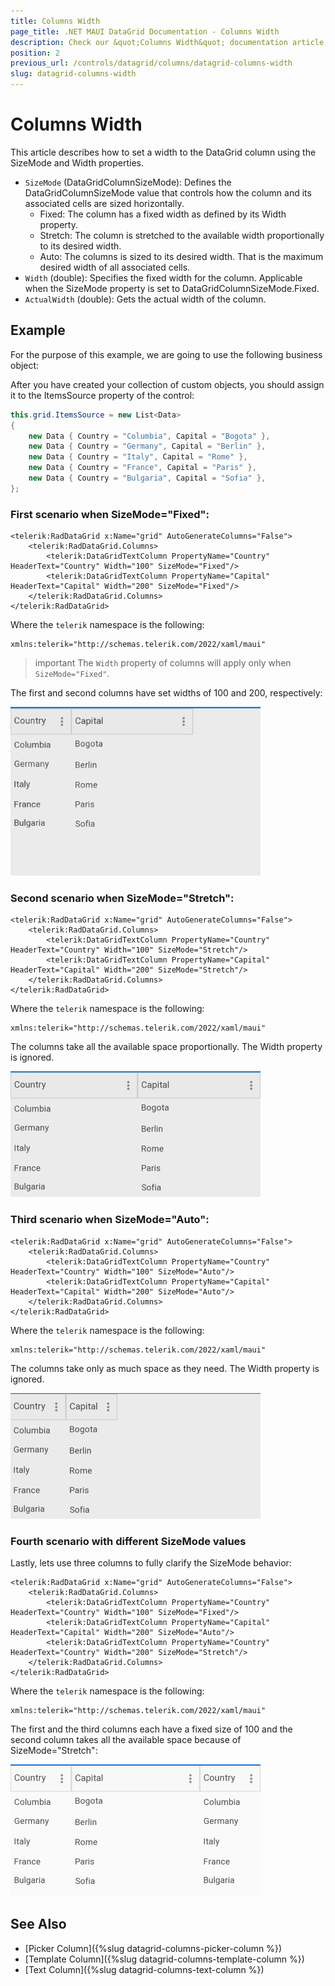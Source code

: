 ```yaml
---
title: Columns Width
page_title: .NET MAUI DataGrid Documentation - Columns Width
description: Check our &quot;Columns Width&quot; documentation article for Telerik DataGrid for .NET MAUI.
position: 2
previous_url: /controls/datagrid/columns/datagrid-columns-width
slug: datagrid-columns-width
---
```


# Columns Width

This article describes how to set a width to the DataGrid column using the SizeMode and Width properties.

* `SizeMode` (DataGridColumnSizeMode): Defines the DataGridColumnSizeMode value that controls how the column and its associated cells are sized horizontally.
  * Fixed: The column has a fixed width as defined by its Width property.
  * Stretch: The column is stretched to the available width proportionally to its desired width.
  * Auto: The columns is sized to its desired width. That is the maximum desired width of all associated cells.
* `Width` (double): Specifies the fixed width for the column. Applicable when the SizeMode property is set to DataGridColumnSizeMode.Fixed.
* `ActualWidth` (double): Gets the actual width of the column.

## Example

For the purpose of this example, we are going to use the following business object:

<snippet id='datagrid-commands-editing-businessobject'/>

After you have created your collection of custom objects, you should assign it to the ItemsSource property of the control:

```C#
this.grid.ItemsSource = new List<Data>
{
    new Data { Country = "Columbia", Capital = "Bogota" },
    new Data { Country = "Germany", Capital = "Berlin" },
    new Data { Country = "Italy", Capital = "Rome" },
    new Data { Country = "France", Capital = "Paris" },
    new Data { Country = "Bulgaria", Capital = "Sofia" },
};
```

### First scenario when SizeMode="Fixed":

```XAML
<telerik:RadDataGrid x:Name="grid" AutoGenerateColumns="False">
	<telerik:RadDataGrid.Columns>
		<telerik:DataGridTextColumn PropertyName="Country" HeaderText="Country" Width="100" SizeMode="Fixed"/>
		<telerik:DataGridTextColumn PropertyName="Capital" HeaderText="Capital" Width="200" SizeMode="Fixed"/>
	</telerik:RadDataGrid.Columns>
</telerik:RadDataGrid>
```

Where the `telerik` namespace is the following:

```XAML
xmlns:telerik="http://schemas.telerik.com/2022/xaml/maui"
```

>important The `Width` property of columns will apply only when `SizeMode="Fixed"`.

The first and second columns have set widths of 100 and 200, respectively:

![DataGrid SizeMode Property](../images/datagrid-columns-width-fixed.png)

### Second scenario when SizeMode="Stretch":

```XAML
<telerik:RadDataGrid x:Name="grid" AutoGenerateColumns="False">
	<telerik:RadDataGrid.Columns>
		<telerik:DataGridTextColumn PropertyName="Country" HeaderText="Country" Width="100" SizeMode="Stretch"/>
		<telerik:DataGridTextColumn PropertyName="Capital" HeaderText="Capital" Width="200" SizeMode="Stretch"/>
	</telerik:RadDataGrid.Columns>
</telerik:RadDataGrid>
```

Where the `telerik` namespace is the following:

```XAML
xmlns:telerik="http://schemas.telerik.com/2022/xaml/maui"
```

The columns take all the available space proportionally. The Width property is ignored.

![DataGrid SizeMode Property](../images/datagrid-columns-width-stretch.png)

### Third scenario when SizeMode="Auto":

```XAML
<telerik:RadDataGrid x:Name="grid" AutoGenerateColumns="False">
	<telerik:RadDataGrid.Columns>
		<telerik:DataGridTextColumn PropertyName="Country" HeaderText="Country" Width="100" SizeMode="Auto"/>
		<telerik:DataGridTextColumn PropertyName="Capital" HeaderText="Capital" Width="200" SizeMode="Auto"/>
	</telerik:RadDataGrid.Columns>
</telerik:RadDataGrid>
```

Where the `telerik` namespace is the following:

```XAML
xmlns:telerik="http://schemas.telerik.com/2022/xaml/maui"
```

The columns take only as much space as they need. The Width property is ignored.

![DataGrid SizeMode Property](../images/datagrid-columns-width-auto.png)

###  Fourth scenario with different SizeMode values

Lastly, lets use three columns to fully clarify the SizeMode behavior:

```XAML
<telerik:RadDataGrid x:Name="grid" AutoGenerateColumns="False">
    <telerik:RadDataGrid.Columns>
        <telerik:DataGridTextColumn PropertyName="Country" HeaderText="Country" Width="100" SizeMode="Fixed"/>
        <telerik:DataGridTextColumn PropertyName="Capital" HeaderText="Capital" Width="200" SizeMode="Auto"/>
        <telerik:DataGridTextColumn PropertyName="Country" HeaderText="Country" Width="200" SizeMode="Stretch"/>
    </telerik:RadDataGrid.Columns>
</telerik:RadDataGrid>
```

Where the `telerik` namespace is the following:

```XAML
xmlns:telerik="http://schemas.telerik.com/2022/xaml/maui"
```

The first and the third columns each have a fixed size of 100 and the second column takes all the available space because of SizeMode="Stretch":

![DataGrid SizeMode Property](../images/datagrid-columns-width.png)

## See Also

- [Picker Column]({%slug datagrid-columns-picker-column %})
- [Template Column]({%slug datagrid-columns-template-column %})
- [Text Column]({%slug datagrid-columns-text-column %})
